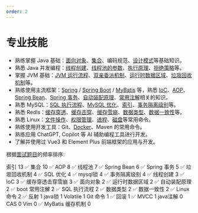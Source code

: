 ```yaml
---
order: 2
---
```


# 专业技能

- 熟练掌握 Java 基础：[面向对象](/backend-study/java/java.html#面向对象)、[集合](/backend-study/java/java.html#集合)、编码规范、[设计模式](/backend-study/foundation/dp.html)等基础知识。
- 熟悉 Java 并发编程：[线程创建](/backend-study/java/juc.html#线程的创建)、[线程池的参数](/backend-study/java/juc.html#线程池的参数)、[执行原理](/backend-study/java/juc.html#线程池的执行原理)、[拒绝策略](/backend-study/java/juc.html#线程池的拒绝策略)等。
- 掌握 JVM 基础：[JVM 运行流程](/backend-study/java/jvm.html#jvm-运行流程)、[双亲委派机制](/backend-study/java/jvm.html#双亲委派机制)、[运行时数据区域](/backend-study/java/jvm.html#运行时数据区域)、[垃圾回收机制](/backend-study/java/jvm.html#垃圾回收机制)等。
- 熟练使用主流框架：[Spring](/backend-study/framework/spring.html) / [Spring Boot](/backend-study/framework/springboot.html) / [MyBatis](/backend-study/framework/mybatis.html) 等，熟悉 [IoC](/backend-study/framework/spring.html#ioc)、[AOP](/backend-study/framework/spring.html#aop)、[Spring Bean](/backend-study/framework/spring.html#bean)、[Spring 事务](/backend-study/framework/spring.html#spring-事务)、[自动装配原理](/backend-study/framework/springboot.html#自动装配原理)、[常用注解](/backend-study/framework/springboot.html#spring-boot-常用注解)相关的知识。
- 熟悉 MySQL：[SQL 执行流程](/backend-study/mysql.html#sql-执行流程)、[MySQL 优化](/backend-study/mysql.html#mysql-优化)、[索引](/backend-study/mysql.html#索引)、[事务隔离级别](/backend-study/mysql.html#事务隔离级别)等。
- 熟悉 Redis：[缓存穿透](/backend-study/redis.html#缓存穿透)、[缓存击穿](/backend-study/redis.html#缓存击穿)、[缓存雪崩](/backend-study/redis.html#缓存雪崩)、[数据类型](/backend-study/redis.html#数据类型)、[数据一致性](/backend-study/redis.html#数据一致性)等。
- 熟悉 Linux：[文件操作](/backend-study/linux.html#文件操作)、[权限管理](/backend-study/linux.html#权限管理)、[进程](/backend-study/linux.html#进程管理)、[磁盘](/backend-study/linux.html#磁盘管理)等常用命令。
- 熟练使用开发工具：Git、[Docker](/backend-study/docker.html#常用命令-以-mysql-为例)、Maven 的常用命令。
- 熟练应用 ChatGPT, Copilot 等 AI 辅助编程工具进行开发。
- 了解并使用过 Vue3 和 Element Plus 前端框架的应用与开发。

根据[面试题目](/backend-study/questions.html)的频率排序: 

索引 13 ✅
集合 10 ✅
AOP 8 ✅
线程池 7 ✅
Spring Bean 6 ✅
Spring 事务 5 ✅
垃圾回收机制 4 ✅
SQL 优化 4 ✅
mysql锁 4 ✅
事务隔离级别 4 ✅
线程创建 3 ✅
IoC 3 ✅
缓存穿透击穿雪崩 3 ✅
面向对象 2 ✅
运行时数据区域 2 ✅
自动装配原理 2 ✅
boot 常用注解 2 ✅
SQL 执行流程 2 ✅
数据类型 2 ✅
数据一致性 2 ✅
Linux 命令 2 ✅
反射 1 
java锁 1 
Volatile 1 
Git 命令 1 ✅
回滚 1 ✅
MVCC 1 
java注解 0 
CAS 0 
Vim 0 ✅
MyBatis 缓存机制 0 